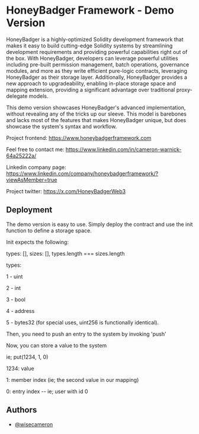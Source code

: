 # HoneyBadger Framework - Demo Version

HoneyBadger is a highly-optimized Solidity development framework that makes it easy to build cutting-edge Solidity systems by streamlining development requirements and providing powerful capabilities right out of the box.  With HoneyBadger, developers can leverage powerful utilities including pre-built permission management, batch operations, governance modules, and more as they write efficient pure-logic contracts, leveraging HoneyBadger as their storage layer.  Additionally, HoneyBadger provides a new approach to upgradeability, enabling in-place storage space and mapping extension, providing a significant advantage over traditional proxy-delegate models.

This demo version showcases HoneyBadger's advanced implementation, without revealing any of the tricks up our sleeve.  This model is barebones and lacks most of the features that makes HoneyBadger unique, but does showcase the system's syntax and workflow.


Project frontend: https://www.honeybadgerframework.com


Feel free to contact me: https://www.linkedin.com/in/cameron-warnick-64a25222a/

Linkedin company page: https://www.linkedin.com/company/honeybadgerframework/?viewAsMember=true

Project twitter: https://x.com/HoneyBadgerWeb3
## Deployment

The demo version is easy to use. Simply deploy the contract and use the init function to define a storage space.

Init expects the following:

types: <uint256>[],
sizes: <uint256>[],
types.length === sizes.length

types: 

1 - uint 

2 - int

3 - bool 

4 - address

5 - bytes32 (for special uses, uint256 is functionally identical).

Then, you need to push an entry to the system by invoking 'push'

Now, you can store a value to the system

ie; put(1234, 1, 0) 

1234: value

1: member index (ie; the second value in our mapping)

0: entry index -- ie; user with id 0



## Authors

- [@wisecameron](https://www.github.com/wisecameron)
